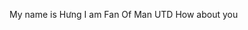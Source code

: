 My name is Hưng 
I am Fan Of Man UTD
How about you

<!---
Hungmu/Hungmu is a ✨ special ✨ repository because its `README.md` (this file) appears on your GitHub profile.
You can click the Preview link to take a look at your changes.
--->
